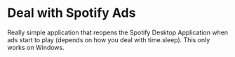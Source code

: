 # Deal with Spotify Ads

Really simple application that reopens the Spotify Desktop Application when ads start to play (depends on how you deal with time.sleep). This only works on Windows. 
